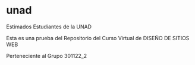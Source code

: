 # unad

Estimados Estudiantes de la UNAD

Esta es una prueba del Repositorio del Curso Virtual de DISEÑO DE SITIOS WEB

Perteneciente al Grupo 301122_2
